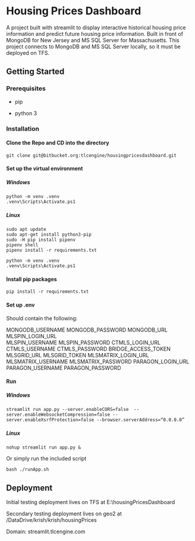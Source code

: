 # Housing Prices Dashboard

A project built with streamlit to display interactive historical housing price information and predict future housing price information. Built in front of MongoDB for New Jersey and MS SQL Server for Massachusetts. This project connects to MongoDB and MS SQL Server locally, so it must be deployed on TFS.

## Getting Started

### Prerequisites

* pip

* python 3

### Installation

#### Clone the Repo and CD into the directory

```shell
git clone git@bitbucket.org:tlcengine/housingpricesdashboard.git
```

#### Set up the virtual environment

##### Windows

```shell
python -m venv .venv
.venv\Scripts\Activate.ps1
```

##### Linux

```shell
sudo apt update
sudo apt-get install python3-pip
sudo -H pip install pipenv
pipenv shell
pipenv install -r requirements.txt

python -m venv .venv
.venv\Scripts\Activate.ps1
```

#### Install pip packages

```shell
pip install -r requirements.txt
```

#### Set up .env

Should contain the following:

MONGODB_USERNAME
MONGODB_PASSWORD
MONGODB_URL
MLSPIN_LOGIN_URL  
MLSPIN_USERNAME
MLSPIN_PASSWORD
CTMLS_LOGIN_URL
CTMLS_USERNAME
CTMLS_PASSWORD
BRIDGE_ACCESS_TOKEN
MLSGRID_URL
MLSGRID_TOKEN
MLSMATRIX_LOGIN_URL
MLSMATRIX_USERNAME
MLSMATRIX_PASSWORD
PARAGON_LOGIN_URL
PARAGON_USERNAME
PARAGON_PASSWORD

#### Run

##### Windows

```shell
streamlit run app.py --server.enableCORS=false  --server.enableWebsocketCompression=false --server.enableXsrfProtection=false --browser.serverAddress=“0.0.0.0”
```

##### Linux
```shell
nohup streamlit run app.py &
```

Or simply run the included script

```shell
bash ./runApp.sh
```

## Deployment

Initial testing deployment lives on TFS at E:\housingPricesDashboard

Secondary testing deployment lives on geo2 at /DataDrive/krish/krish/housingPrices

Domain: streamlit.tlcengine.com
